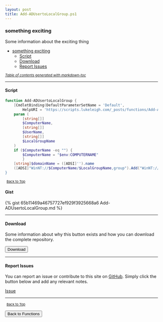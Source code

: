 ```yaml
---
layout: post
title: Add-ADUsertoLocalGroup.ps1
---
```


### something exciting

Some information about the exciting thing

- [something exciting](#something-exciting)
  - [Script](#script)
  - [Download](#download)
  - [Report Issues](#report-issues)

<small><i><a href='http://ecotrust-canada.github.io/markdown-toc/'>Table of contents generated with markdown-toc</a></i></small>

---

#### Script

```powershell
function Add-ADUsertoLocalGroup {
    [CmdletBinding(DefaultParameterSetName = 'Default',
        HelpURI = 'https://scripts.lukeleigh.com/_posts/functions/Add-ADUsertoLocalGroup/')]
    param (
        [string[]]
        $ComputerName,
        [string[]]
        $UserName,
        [string[]]
        $LocalGroupName
    )
    if ($ComputerName -eq "") {
        $ComputerName = "$env:COMPUTERNAME"
        }
    [string]$domainName = ([ADSI]'').name
    ([ADSI]"WinNT://$ComputerName/$LocalGroupName,group").Add("WinNT://$domainName/
}
```

<span style="font-size:11px;"><a href="#"><i class="fas fa-caret-up" aria-hidden="true" style="color: white; margin-right:5px;"></i>Back to Top</a></span>

#### Gist

{% gist 65b11469a46757727ef929f3925668a6 Add-ADUsertoLocalGroup.md %}

---

#### Download

Some information about why this button exists and how you can download the complete repository.

<button class="btn" type="submit" onclick="window.open('http://agamar.domain.leigh-services.com:4000/powershell/functions/activeDirectory/ADUserAccountFunctions.ps1')">
    <i class="fa fa-cloud-download-alt">
    </i>
        Download
</button>

---

#### Report Issues

You can report an issue or contribute to this site on <a href="https://github.com/BanterBoy/scripts-blog/issues">GitHub</a>. Simply click the button below and add any relevant notes.

<!-- Place this tag where you want the button to render. -->

<a class="github-button" href="https://github.com/BanterBoy/scripts-blog/issues/new?title=Add-ADUsertoLocalGroup.ps1&body=There is a problem with this function. Please find details below." data-show-count="true" aria-label="Issue BanterBoy/scripts-blog on GitHub">Issue</a>

---

<span style="font-size:11px;"><a href="#"><i class="fas fa-caret-up" aria-hidden="true" style="color: white; margin-right:5px;"></i>Back to Top</a></span>

<a href="/menu/_pages/functions.html">
    <button class="btn">
        <i class='fas fa-reply'>
        </i>
            Back to Functions
    </button>
</a>

[1]: http://ecotrust-canada.github.io/markdown-toc
[2]: https://github.com/googlearchive/code-prettify
